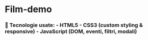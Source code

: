 # Film-demo
### 🎯 Tecnologie usate: - HTML5 - CSS3 (custom styling &amp; responsive) - JavaScript (DOM, eventi, filtri, modali)
